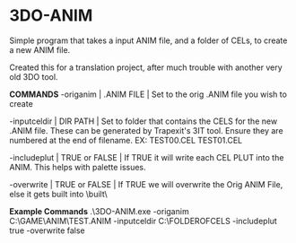 # 3DO-ANIM

Simple program that takes a input ANIM file, and a folder of CELs, to create a new ANIM file.

Created this for a translation project, after much trouble with another very old 3DO tool.

**COMMANDS**
-origanim    | .ANIM FILE    | Set to the orig .ANIM file you wish to create

-inputceldir | DIR PATH      | Set to folder that contains the CELS for the new .ANIM file. These can be generated by Trapexit's 3IT tool. Ensure they are numbered at the end of filename. EX: TEST00.CEL TEST01.CEL

-includeplut | TRUE or FALSE | If TRUE it will write each CEL PLUT into the ANIM. This helps with palette issues.

-overwrite   | TRUE or FALSE | If TRUE we will overwrite the Orig ANIM File, else it gets built into \built\

**Example Commands**
.\3DO-ANIM.exe -origanim C:\GAME\ANIM\TEST.ANIM -inputceldir C:\FOLDEROFCELS -includeplut true -overwrite false